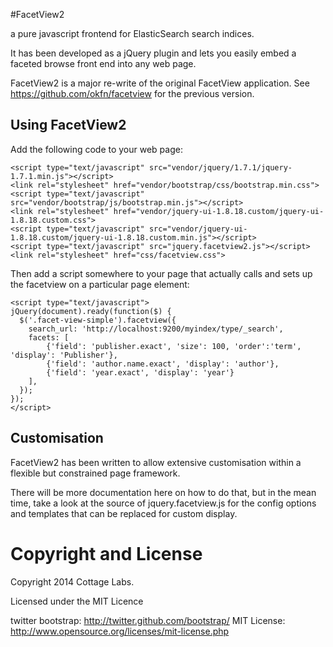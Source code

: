 #FacetView2

a pure javascript frontend for ElasticSearch search indices.

It has been developed as a jQuery plugin and lets you easily embed a faceted browse front end into any web page.

FacetView2 is a major re-write of the original FacetView application.  See https://github.com/okfn/facetview for the previous version.

## Using FacetView2

Add the following code to your web page:

    <script type="text/javascript" src="vendor/jquery/1.7.1/jquery-1.7.1.min.js"></script>
    <link rel="stylesheet" href="vendor/bootstrap/css/bootstrap.min.css">
    <script type="text/javascript" src="vendor/bootstrap/js/bootstrap.min.js"></script>  
    <link rel="stylesheet" href="vendor/jquery-ui-1.8.18.custom/jquery-ui-1.8.18.custom.css">
    <script type="text/javascript" src="vendor/jquery-ui-1.8.18.custom/jquery-ui-1.8.18.custom.min.js"></script>
    <script type="text/javascript" src="jquery.facetview2.js"></script>
    <link rel="stylesheet" href="css/facetview.css">

Then add a script somewhere to your page that actually calls and sets up the  facetview on a particular page element:

    <script type="text/javascript">
    jQuery(document).ready(function($) {
      $('.facet-view-simple').facetview({
        search_url: 'http://localhost:9200/myindex/type/_search',
        facets: [
            {'field': 'publisher.exact', 'size': 100, 'order':'term', 'display': 'Publisher'},
            {'field': 'author.name.exact', 'display': 'author'},
            {'field': 'year.exact', 'display': 'year'}
        ],
      });
    });
    </script>


## Customisation

FacetView2 has been written to allow extensive customisation within a flexible but constrained page framework.

There will be more documentation here on how to do that, but in the mean time, take a look at the source of jquery.facetview.js for the config options and templates that can be replaced for custom display.


Copyright and License
=====================

Copyright 2014 Cottage Labs.

Licensed under the MIT Licence

twitter bootstrap: http://twitter.github.com/bootstrap/
MIT License: http://www.opensource.org/licenses/mit-license.php

